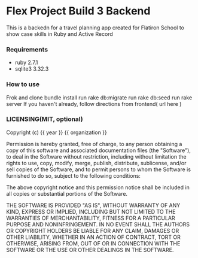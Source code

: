 # Flex Project Build 3 Backend
This is a backedn for a travel planning app created for Flatiron School to show case skills in Ruby and Active Record

### Requirements
* ruby 2.7.1
* sqlite3 3.32.3

### How to use
Frok and clone
bundle install
run rake db:migrate
run rake db:seed
run rake server
If you haven't already, follow directions from frontend( url here )

### LICENSING(MIT, optional)
Copyright (c) {{ year }} {{ organization }}

Permission is hereby granted, free of charge, to any person obtaining a copy
of this software and associated documentation files (the "Software"), to deal
in the Software without restriction, including without limitation the rights
to use, copy, modify, merge, publish, distribute, sublicense, and/or sell
copies of the Software, and to permit persons to whom the Software is
furnished to do so, subject to the following conditions:

The above copyright notice and this permission notice shall be included in all
copies or substantial portions of the Software.

THE SOFTWARE IS PROVIDED "AS IS", WITHOUT WARRANTY OF ANY KIND,
EXPRESS OR IMPLIED, INCLUDING BUT NOT LIMITED TO THE WARRANTIES OF
MERCHANTABILITY, FITNESS FOR A PARTICULAR PURPOSE AND NONINFRINGEMENT.
IN NO EVENT SHALL THE AUTHORS OR COPYRIGHT HOLDERS BE LIABLE FOR ANY CLAIM,
DAMAGES OR OTHER LIABILITY, WHETHER IN AN ACTION OF CONTRACT, TORT OR
OTHERWISE, ARISING FROM, OUT OF OR IN CONNECTION WITH THE SOFTWARE OR THE USE
OR OTHER DEALINGS IN THE SOFTWARE.